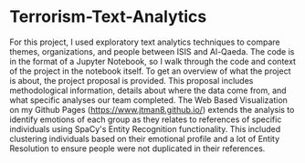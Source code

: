 # Terrorism-Text-Analytics
For this project, I used exploratory text analytics techniques to compare themes, organizations, and people between ISIS and Al-Qaeda. The code is in the format of a Jupyter Notebook, so I walk through the code and context of the project in the notebook itself. To get an overview of what the project is about, the project proposal is provided. This proposal includes methodological information, details about where the data come from, and what specific analyses our team completed. The Web Based Visualization on my Github Pages (https://www.jtman8.github.io/) extends the analysis to identify emotions of each group as they relates to references of specific individuals using SpaCy's Entity Recognition functionality. This included clustering individuals based on their emotional profile and a lot of Entity Resolution to ensure people were not duplicated in their references. 
